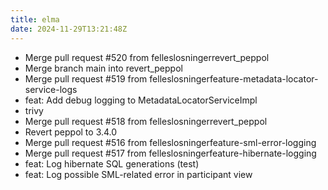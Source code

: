 ```yaml
---
title: elma
date: 2024-11-29T13:21:48Z
---
```

- Merge pull request #520 from felleslosningerrevert_peppol
- Merge branch main into revert_peppol
- Merge pull request #519 from felleslosningerfeature-metadata-locator-service-logs
- feat: Add debug logging to MetadataLocatorServiceImpl
- trivy
- Merge pull request #518 from felleslosningerrevert_peppol
- Revert peppol to 3.4.0
- Merge pull request #516 from felleslosningerfeature-sml-error-logging
- Merge pull request #517 from felleslosningerfeature-hibernate-logging
- feat: Log hibernate SQL generations (test)
- feat: Log possible SML-related error in participant view

